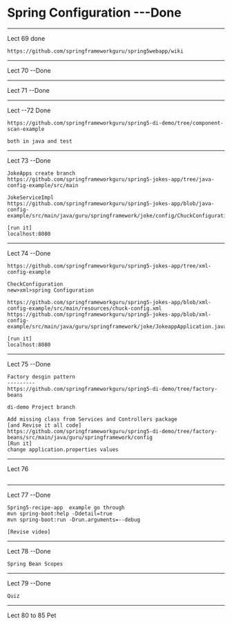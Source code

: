 # Spring Configuration  ---Done

-----
Lect 69 done
```
https://github.com/springframeworkguru/spring5webapp/wiki
```
-------

Lect 70 --Done

--------

Lect 71 --Done

------

Lect --72 Done
```
https://github.com/springframeworkguru/spring5-di-demo/tree/component-scan-example

both in java and test
```
--------

Lect 73  --Done
```
JokeApps create branch
https://github.com/springframeworkguru/spring5-jokes-app/tree/java-config-example/src/main

JokeServiceImpl
https://github.com/springframeworkguru/spring5-jokes-app/blob/java-config-example/src/main/java/guru/springframework/joke/config/ChuckConfiguration.java

[run it]
localhost:8080

```
--------

Lect 74 --Done
```
https://github.com/springframeworkguru/spring5-jokes-app/tree/xml-config-example

CheckConfiguration
new>xml>spring Configuration

https://github.com/springframeworkguru/spring5-jokes-app/blob/xml-config-example/src/main/resources/chuck-config.xml
https://github.com/springframeworkguru/spring5-jokes-app/blob/xml-config-example/src/main/java/guru/springframework/joke/JokeappApplication.java

[run it]
localhost:8080

```
--------

Lect 75  --Done
```
Factory desgin pattern
---------
https://github.com/springframeworkguru/spring5-di-demo/tree/factory-beans

di-demo Project branch

Add missing class from Services and Controllers package
[and Revise it all code]
https://github.com/springframeworkguru/spring5-di-demo/tree/factory-beans/src/main/java/guru/springframework/config
[Run it]
change application.properties values

```

--------

Lect 76
```
```

--------

Lect 77 --Done
```
Spring5-recipe-app  example go through
mvn spring-boot:help -Ddetail=true
mvn spring-boot:run -Drun.arguments=--debug

[Revise video]
```

--------

Lect 78 --Done
```
Spring Bean Scopes
```

--------

Lect 79 --Done
```
Quiz

```

--------
Lect 80 to 85 Pet
```


```


